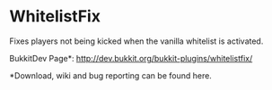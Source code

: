 WhitelistFix
===================

Fixes players not being kicked when the vanilla whitelist is activated.

BukkitDev Page*: http://dev.bukkit.org/bukkit-plugins/whitelistfix/

*Download, wiki and bug reporting can be found here.
